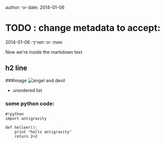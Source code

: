 author: יוני
date: 2014-01-06


# TODO : change metadata to accept:
מאת: יוני
תאריך: 2014-01-06

Now we're inside the markdown text
## h2 line

###image
![angel and devil](/static/blog/images/angels_and_devils.jpg "מלאך ושדון")

* unordered list

### some python code:
    #!python
    import antigravity

    def helloer():
        print "hello antigravity"
        return 2+2
